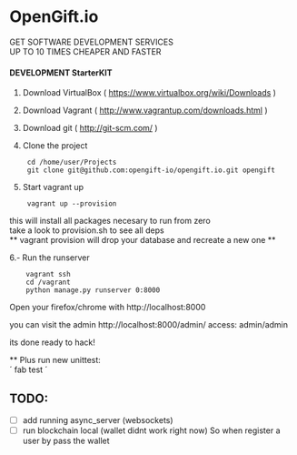 # OpenGift.io

GET SOFTWARE 
DEVELOPMENT SERVICES  
UP TO 10 TIMES CHEAPER 
AND FASTER  

#### DEVELOPMENT StarterKIT

1. Download VirtualBox ( https://www.virtualbox.org/wiki/Downloads )

2. Download Vagrant ( http://www.vagrantup.com/downloads.html )

3. Download git ( http://git-scm.com/ )

4. Clone the project

        cd /home/user/Projects
        git clone git@github.com:opengift-io/opengift.io.git opengift

5. Start vagrant up

        vagrant up --provision

this will install all packages necesary to run from zero  
take a look to provision.sh to see all deps  
** vagrant provision will drop your database and recreate a new one **

6.- Run the runserver

        vagrant ssh 
        cd /vagrant
        python manage.py runserver 0:8000


Open your firefox/chrome with http://localhost:8000

you can visit the admin http://localhost:8000/admin/ 
access: admin/admin

its done ready to hack!

** Plus run new unittest:  
       ´ fab test ´

## TODO:
- [ ] add running async_server (websockets) 
- [ ] run blockchain  local (wallet didnt work right now) So when register a user by pass the wallet
